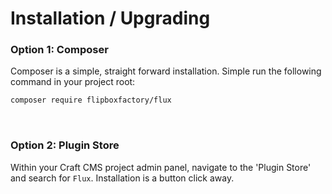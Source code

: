 # Installation / Upgrading

### Option 1: Composer
Composer is a simple, straight forward installation.  Simple run the following command in your project root:

```bash
composer require flipboxfactory/flux
```

&nbsp;

### Option 2: Plugin Store
Within your Craft CMS project admin panel, navigate to the 'Plugin Store' and search for `Flux`.  Installation
is a button click away.